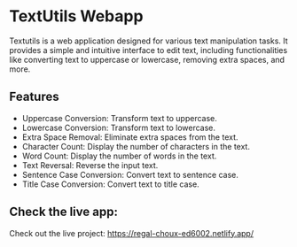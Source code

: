 # TextUtils Webapp

Textutils is a web application designed for various text manipulation tasks. It provides a simple and intuitive interface to edit text, including functionalities like converting text to uppercase or lowercase, removing extra spaces, and more.

## Features
- Uppercase Conversion: Transform text to uppercase.
- Lowercase Conversion: Transform text to lowercase.
- Extra Space Removal: Eliminate extra spaces from the text.
- Character Count: Display the number of characters in the text.
- Word Count: Display the number of words in the text.
- Text Reversal: Reverse the input text.
- Sentence Case Conversion: Convert text to sentence case.
- Title Case Conversion: Convert text to title case.

## Check the live app:
Check out the live project: https://regal-choux-ed6002.netlify.app/
